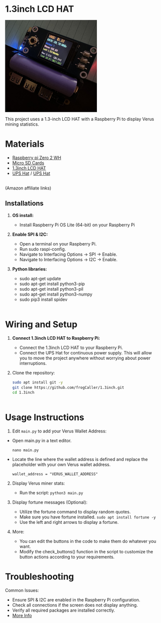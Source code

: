 # 1.3inch LCD HAT

<div style="display: flex; gap: 10px;">   
    <img src="images/verusStats.jpeg" width="300">
</div>

This project uses a 1.3-inch LCD HAT with a Raspberry Pi to display Verus mining statistics.

# Materials
* [Raspberry pi Zero 2 WH](https://amzn.to/3VO7eu2)<br />
* [Micro SD Cards](https://amzn.to/4erXgWD)<br />
* [1.3inch LCD HAT](https://amzn.to/3LkyXwB)<br />
* [UPS Hat](https://amzn.to/4ceZp6I) / [UPS Hat](https://amzn.to/3zHiccm)<br />
<br />
(Amazon affiliate links)<br />


## **Installations**

1. **OS install:**
   - Install Raspberry Pi OS Lite (64-bit) on your Raspberry Pi <br />
   
2. **Enable SPI & I2C:**
   - Open a terminal on your Raspberry Pi.
   - Run sudo raspi-config.
   - Navigate to Interfacing Options -> SPI -> Enable.
   - Navigate to Interfacing Options -> I2C -> Enable.

3. **Python libraries:**
   - sudo apt-get update
   - sudo apt-get install python3-pip
   - sudo apt-get install python3-pil
   - sudo apt-get install python3-numpy
   - sudo pip3 install spidev
   <br />

# Wiring and Setup
1. **Connect 1.3inch LCD HAT to Raspberry Pi:**
   - Connect the 1.3inch LCD HAT to your Raspberry Pi. <br />
   - Connect the UPS Hat for continuous power supply. This will allow you to move the project anywhere without worrying about power interruptions.

2. Clone the repository:
   ```bash
   sudo apt install git -y
   git clone https://github.com/frogCaller/1.3inch.git
   cd 1.3inch
  
# Usage Instructions
1. Edit `main.py` to add your Verus Wallet Address:
  - Open main.py in a text editor.
    ```
    nano main.py
    ```
  - Locate the line where the wallet address is defined and replace the placeholder with your own Verus wallet address.
    ```
    wallet_address = "VERUS_WALLET_ADDRESS"
    ```
    
2. Display Verus miner stats:
   - Run the script: `python3 main.py`

3. Display fortune messages (Optional):
   - Utilize the fortune command to display random quotes.
   - Make sure you have fortune installed. `sudo apt install fortune -y`
   - Use the left and right arrows to display a fortune.
4. More:
   - You can edit the buttons in the code to make them do whatever you want.
   - Modify the check_buttons() function in the script to customize the button actions according to your requirements.
# Troubleshooting
Common Issues:
   - Ensure SPI & I2C are enabled in the Raspberry Pi configuration.
   - Check all connections if the screen does not display anything.
   - Verify all required packages are installed correctly.
   - [More Info](https://www.waveshare.com/wiki/1.3inch_LCD_HAT)
